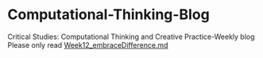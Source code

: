 # Computational-Thinking-Blog
Critical Studies: Computational Thinking and Creative Practice-Weekly blog
Please only read [Week12_embraceDifference.md](https://github.com/YiningJenny/Computational-Thinking-Blog/blob/main/Week12_embraceDifference.mdoogle.com "Week 12_embraceDifference")
